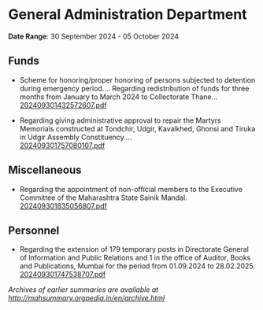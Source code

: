 # General Administration Department

**Date Range**: 30 September 2024 - 05 October 2024


## Funds
- Scheme for honoring/proper honoring of persons subjected to detention during emergency period.... Regarding redistribution of funds for three months from January to March 2024 to Collectorate Thane...\
  [202409301432572607.pdf](https://gr.maharashtra.gov.in/Site/Upload/Government%20Resolutions/English/202409301432572607.pdf)

- Regarding giving administrative approval to repair the Martyrs Memorials constructed at Tondchir, Udgir, Kavalkhed, Ghonsi and Tiruka in Udgir Assembly Constituency....\
  [202409301757080107.pdf](https://gr.maharashtra.gov.in/Site/Upload/Government%20Resolutions/English/202409301757080107.pdf)

## Miscellaneous
- Regarding the appointment of non-official members to the Executive Committee of the Maharashtra State Sainik Mandal.\
  [202409301835056807.pdf](https://gr.maharashtra.gov.in/Site/Upload/Government%20Resolutions/English/202409301835056807.pdf)

## Personnel
- Regarding the extension of 179 temporary posts in Directorate General of Information and Public Relations and 1 in the office of Auditor, Books and Publications, Mumbai for the period from 01.09.2024 to 28.02.2025.\
  [202409301747538707.pdf](https://gr.maharashtra.gov.in/Site/Upload/Government%20Resolutions/English/202409301747538707.....pdf)


*Archives of earlier summaries are available at http://mahsummary.orgpedia.in/en/archive.html*